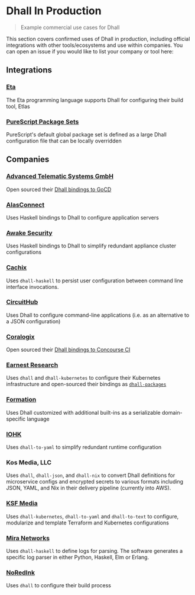 # Dhall In Production

> Example commercial use cases for Dhall

This section covers confirmed uses of Dhall in production, including official integrations with other tools/ecosystems and use within companies.  You can open an issue if you would like to list your company or tool here:

## Integrations

### [Eta](https://eta-lang.org/)

The Eta programming language supports Dhall for configuring their build tool, Etlas

### [PureScript Package Sets](https://github.com/purescript/package-sets)

PureScript's default global package set is defined as a large Dhall configuration file that can be locally overridden

## Companies

### [Advanced Telematic Systems GmbH](https://www.atsgarage.com/)

Open sourced their [Dhall bindings to GoCD](https://github.com/advancedtelematic/gocd-dhall-example)

### [AlasConnect](http://alasconnect.com/)

Uses Haskell bindings to Dhall to configure application servers

### [Awake Security](https://awakesecurity.com/)

Uses Haskell bindings to Dhall to simplify redundant appliance cluster configurations

### [Cachix](https://github.com/cachix/cachix)

Uses `dhall-haskell` to persist user configuration between command line interface invocations.

### [CircuitHub](https://circuithub.com/)

Uses Dhall to configure command-line applications (i.e. as an alternative to a JSON configuration)

### [Coralogix](https://coralogix.com/)

Open sourced their [Dhall bindings to Concourse CI](https://github.com/coralogix/dhall-concourse)

### [Earnest Research](https://www.earnestresearch.com/)

Uses `dhall` and `dhall-kubernetes` to configure their Kubernetes infrastructure and
open-sourced their bindings as [`dhall-packages`](https://github.com/EarnestResearch/dhall-packages)

### [Formation](https://formation.ai/)

Uses Dhall customized with additional built-ins as a serializable domain-specific language

### [IOHK](https://iohk.io/)

Uses `dhall-to-yaml` to simplify redundant runtime configuration

### Kos Media, LLC

Uses `dhall`, `dhall-json`, and `dhall-nix` to convert Dhall definitions for microservice configs and encrypted secrets to various formats including JSON, YAML, and Nix in their delivery pipeline (currently into AWS).

### [KSF Media](https://github.com/KSF-Media)

Uses `dhall-kubernetes`, `dhall-to-yaml` and `dhall-to-text` to configure, modularize and template Terraform and Kubernetes configurations

### [Mira Networks](http://www.miranetworks.net)

Uses `dhall-haskell` to define logs for parsing. The software generates a specific log parser in either Python, Haskell, Elm or Erlang.

### [NoRedInk](https://t.co/FTLTeyzykY)

Uses `dhall` to configure their build process
